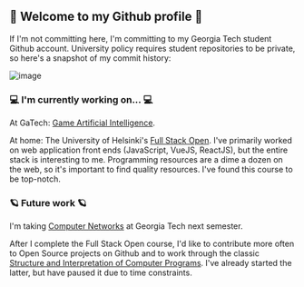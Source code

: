 ## 👾 Welcome to my Github profile 👾

If I'm not committing here, I'm committing to my Georgia Tech student Github account. University policy requires student repositories to be private, so here's a snapshot of my commit history:

![image](https://github.com/jayzerbeam/jayzerbeam/assets/9667667/1e0093db-c5dd-4d95-91d9-cec7bbdd47ba)


### 💻 I'm currently working on... 💻

At GaTech: [Game Artificial Intelligence](https://omscs.gatech.edu/cs-7632-game-ai). 

At home: The University of Helsinki's [Full Stack Open](https://fullstackopen.com/en/). I've primarily worked on web application front ends (JavaScript, VueJS, ReactJS), but the entire stack is interesting to me. Programming resources are a dime a dozen on the web, so it's important to find quality resources. I've found this course to be top-notch.

### 🪐 Future work 🪐

I'm taking [Computer Networks](https://omscs.gatech.edu/cs-6250-computer-networks) at Georgia Tech next semester. 

After I complete the Full Stack Open course, I'd like to contribute more often to Open Source projects on Github and to work through the classic [Structure and Interpretation of Computer Programs](https://mitpress.mit.edu/9780262510875/structure-and-interpretation-of-computer-programs/). I've already started the latter, but have paused it due to time constraints. 
